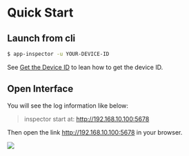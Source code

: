 # Quick Start

## Launch from cli

```bash
$ app-inspector -u YOUR-DEVICE-ID
```

See <a href="./get-device-id.html">Get the Device ID</a> to lean how to get the device ID.

## Open Interface

You will see the log information like below:

> inspector start at: http://192.168.10.100:5678

Then open the link http://192.168.10.100:5678 in your browser.

![](https://ww4.sinaimg.cn/large/7dfcf2f7gw1f77ev6csw5g20s50iwe81.gif)